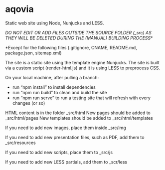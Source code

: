 # aqovia
Static web site using Node, Nunjucks and LESS.

**DO NOT EDIT OR ADD FILES* OUTSIDE THE SOURCE FOLDER (_src) AS THEY WILL BE DELETED DURING THE (MANUAL) BUILDING PROCESS**

*Except for the following files (.gitignore, CNAME, README.md, package.json, sitemap.xml)

The site is a static site using the template engine Nunjucks.
The site is built via a custom script (render-html.js) and it is using LESS to preprocess CSS.

On your local machine, after pulling a branch:
* run “npm install” to install dependencies
* run “npm run build” to clean and build the site
* run “npm run serve” to run a testing site that will refresh with every changes (or so)

HTML content is in the folder _src/html
New pages should be added to _src/html/pages
New templates should be added to _src/html/templates

If you need to add new images, place them inside _src/img

If you need to add new presentation files, such as PDF, add them to _src/resources

If you need to add new scripts, place them to _src/js

If you need to add new LESS partials, add them to _scr/less
